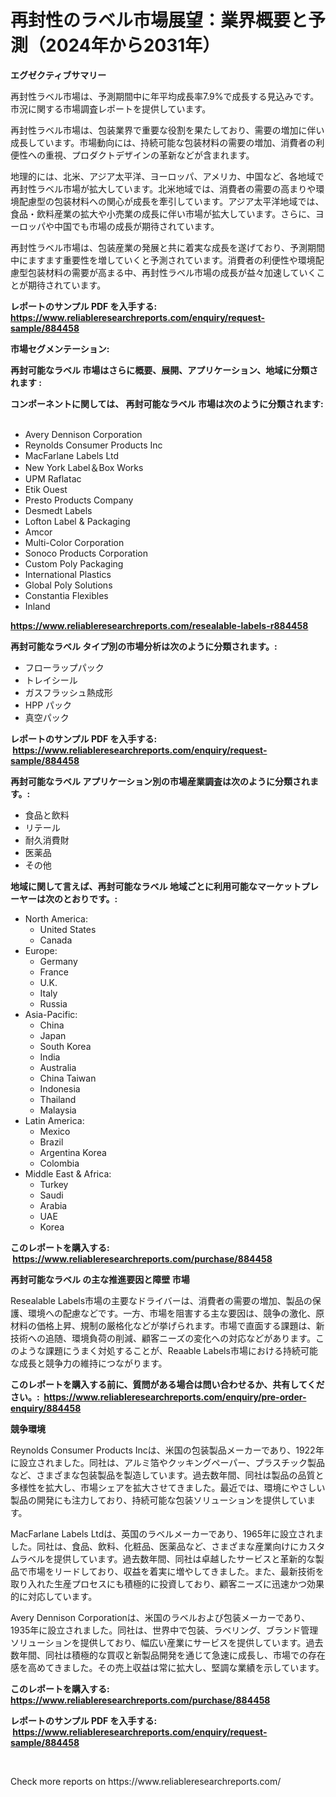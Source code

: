 <p><h1>再封性のラベル市場展望：業界概要と予測（2024年から2031年）</h1></p><p><strong>エグゼクティブサマリー</strong></p>
<p><p>再封性ラベル市場は、予測期間中に年平均成長率7.9%で成長する見込みです。市況に関する市場調査レポートを提供しています。</p><p>再封性ラベル市場は、包装業界で重要な役割を果たしており、需要の増加に伴い成長しています。市場動向には、持続可能な包装材料の需要の増加、消費者の利便性への重視、プロダクトデザインの革新などが含まれます。</p><p>地理的には、北米、アジア太平洋、ヨーロッパ、アメリカ、中国など、各地域で再封性ラベル市場が拡大しています。北米地域では、消費者の需要の高まりや環境配慮型の包装材料への関心が成長を牽引しています。アジア太平洋地域では、食品・飲料産業の拡大や小売業の成長に伴い市場が拡大しています。さらに、ヨーロッパや中国でも市場の成長が期待されています。</p><p>再封性ラベル市場は、包装産業の発展と共に着実な成長を遂げており、予測期間中にますます重要性を増していくと予測されています。消費者の利便性や環境配慮型包装材料の需要が高まる中、再封性ラベル市場の成長が益々加速していくことが期待されています。</p></p>
<p><strong>レポートのサンプル PDF を入手する: <a href="https://www.reliableresearchreports.com/enquiry/request-sample/884458">https://www.reliableresearchreports.com/enquiry/request-sample/884458</a></strong></p>
<p><strong>市場セグメンテーション:</strong></p>
<p><strong> 再封可能なラベル 市場はさらに概要、展開、アプリケーション、地域に分類されます :</strong></p>
<p><strong>コンポーネントに関しては、 再封可能なラベル 市場は次のように分類されます: &nbsp;</strong></p>
<p><ul><li>Avery Dennison Corporation</li><li>Reynolds Consumer Products Inc</li><li>MacFarlane Labels Ltd</li><li>New York Label＆Box Works</li><li>UPM Raflatac</li><li>Etik Ouest</li><li>Presto Products Company</li><li>Desmedt Labels</li><li>Lofton Label & Packaging</li><li>Amcor</li><li>Multi-Color Corporation</li><li>Sonoco Products Corporation</li><li>Custom Poly Packaging</li><li>International Plastics</li><li>Global Poly Solutions</li><li>Constantia Flexibles</li><li>Inland</li></ul></p>
<p><strong><a href="https://www.reliableresearchreports.com/resealable-labels-r884458">https://www.reliableresearchreports.com/resealable-labels-r884458</a></strong></p>
<p><strong> 再封可能なラベル タイプ別の市場分析は次のように分類されます。:</strong></p>
<p><ul><li>フローラップパック</li><li>トレイシール</li><li>ガスフラッシュ熱成形</li><li>HPP パック</li><li>真空パック</li></ul></p>
<p><strong>レポートのサンプル PDF を入手する: &nbsp;<a href="https://www.reliableresearchreports.com/enquiry/request-sample/884458">https://www.reliableresearchreports.com/enquiry/request-sample/884458</a></strong></p>
<p><strong> 再封可能なラベル アプリケーション別の市場産業調査は次のように分類されます。:</strong></p>
<p><ul><li>食品と飲料</li><li>リテール</li><li>耐久消費財</li><li>医薬品</li><li>その他</li></ul></p>
<p><strong>地域に関して言えば、再封可能なラベル 地域ごとに利用可能なマーケットプレーヤーは次のとおりです。:</strong></p>
<p><ul>
    <li>
        North America:
        <ul>
            <li>United States</li>
            <li>Canada</li>
        </ul>
    </li>
    <li>
        Europe:
        <ul>
            <li>Germany</li>
            <li>France</li>
            <li>U.K.</li>
            <li>Italy</li>
            <li>Russia</li>
        </ul>
    </li>
    <li>
        Asia-Pacific:
        <ul>
            <li>China</li>
            <li>Japan</li>
            <li>South Korea</li>
            <li>India</li>
            <li>Australia</li>
            <li>China Taiwan</li>
            <li>Indonesia</li>
            <li>Thailand</li>
            <li>Malaysia</li>
        </ul>
    </li>
    <li>
        Latin America:
        <ul>
            <li>Mexico</li>
            <li>Brazil</li>
            <li>Argentina Korea</li>
            <li>Colombia</li>
        </ul>
    </li>
    <li>
        Middle East & Africa:
        <ul>
            <li>Turkey</li>
            <li>Saudi</li>
            <li>Arabia</li>
            <li>UAE</li>
            <li>Korea</li>
        </ul>
    </li>
    </ul></p>
<p><strong>このレポートを購入する: &nbsp;<a href="https://www.reliableresearchreports.com/purchase/884458">https://www.reliableresearchreports.com/purchase/884458</a></strong></p>
<p><strong>再封可能なラベル の主な推進要因と障壁 市場</strong></p>
<p><p>Resealable Labels市場の主要なドライバーは、消費者の需要の増加、製品の保護、環境への配慮などです。一方、市場を阻害する主な要因は、競争の激化、原材料の価格上昇、規制の厳格化などが挙げられます。市場で直面する課題は、新技術への追随、環境負荷の削減、顧客ニーズの変化への対応などがあります。このような課題にうまく対処することが、Reaable Labels市場における持続可能な成長と競争力の維持につながります。</p></p>
<p><strong>このレポートを購入する前に、質問がある場合は問い合わせるか、共有してください。:&nbsp; <a href="https://www.reliableresearchreports.com/enquiry/pre-order-enquiry/884458">https://www.reliableresearchreports.com/enquiry/pre-order-enquiry/884458</a></strong></p>
<p><strong>競争環境</strong></p>
<p><p>Reynolds Consumer Products Incは、米国の包装製品メーカーであり、1922年に設立されました。同社は、アルミ箔やクッキングペーパー、プラスチック製品など、さまざまな包装製品を製造しています。過去数年間、同社は製品の品質と多様性を拡大し、市場シェアを拡大させてきました。最近では、環境にやさしい製品の開発にも注力しており、持続可能な包装ソリューションを提供しています。</p><p>MacFarlane Labels Ltdは、英国のラベルメーカーであり、1965年に設立されました。同社は、食品、飲料、化粧品、医薬品など、さまざまな産業向けにカスタムラベルを提供しています。過去数年間、同社は卓越したサービスと革新的な製品で市場をリードしており、収益を着実に増やしてきました。また、最新技術を取り入れた生産プロセスにも積極的に投資しており、顧客ニーズに迅速かつ効果的に対応しています。</p><p>Avery Dennison Corporationは、米国のラベルおよび包装メーカーであり、1935年に設立されました。同社は、世界中で包装、ラベリング、ブランド管理ソリューションを提供しており、幅広い産業にサービスを提供しています。過去数年間、同社は積極的な買収と新製品開発を通じて急速に成長し、市場での存在感を高めてきました。その売上収益は常に拡大し、堅調な業績を示しています。</p></p>
<p><strong>このレポートを購入する: &nbsp; <a href="https://www.reliableresearchreports.com/purchase/884458">https://www.reliableresearchreports.com/purchase/884458</a></strong></p>
<p><strong>レポートのサンプル PDF を入手する: &nbsp;<a href="https://www.reliableresearchreports.com/enquiry/request-sample/884458">https://www.reliableresearchreports.com/enquiry/request-sample/884458</a></strong><strong></strong></p>
<p>&nbsp;</p>
<p>Check more reports on https://www.reliableresearchreports.com/</p>
